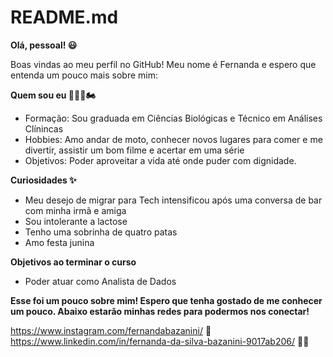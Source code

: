 # README.md

**Olá, pessoal! 😃**

Boas vindas ao meu perfil no GitHub! Meu nome é Fernanda e espero que entenda um pouco mais sobre mim:

**Quem sou eu 👩‍🦱🧬🏍**

- Formação: Sou graduada em Ciências Biológicas e Técnico em Análises Clínincas
- Hobbies: Amo andar de moto, conhecer novos lugares para comer e me divertir, assistir um bom filme e acertar em uma série
- Objetivos: Poder aproveitar a vida até onde puder com dignidade.

**Curiosidades ✨**

- Meu desejo de migrar para Tech intensificou após uma conversa de bar com minha irmã e amiga
- Sou intolerante a lactose
- Tenho uma sobrinha de quatro patas
- Amo festa junina 

**Objetivos ao terminar o curso**
- Poder atuar como Analista de Dados

**Esse foi um pouco sobre mim! Espero que tenha gostado de me conhecer um pouco. Abaixo estarão minhas redes para podermos nos conectar!**

https://www.instagram.com/fernandabazanini/ 🤳
https://www.linkedin.com/in/fernanda-da-silva-bazanini-9017ab206/ 👩‍💻